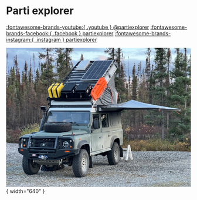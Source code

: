 # Parti explorer

[:fontawesome-brands-youtube:{ .youtube } @partiexplorer](https://youtube.com/@partiexplorer/)
[:fontawesome-brands-facebook:{ .facebook } partiexplorer](https://facebook.com/partiexplorer/)
[:fontawesome-brands-instagram:{ .instagram } partiexplorer](https://instagram.com/partiexplorer/)

![defender](./assets/images/defender.jpg){ width="640" }
